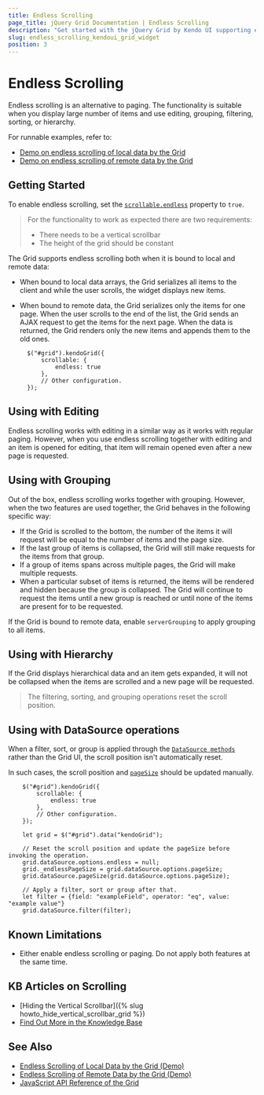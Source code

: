 ```yaml
---
title: Endless Scrolling
page_title: jQuery Grid Documentation | Endless Scrolling
description: "Get started with the jQuery Grid by Kendo UI supporting endless scrolling mode suitable for displaying large number of items."
slug: endless_scrolling_kendoui_grid_widget
position: 3
---
```


# Endless Scrolling

Endless scrolling is an alternative to paging. The functionality is suitable when you display large number of items and use editing, grouping, filtering, sorting, or hierarchy.

For runnable examples, refer to:
* [Demo on endless scrolling of local data by the Grid](https://demos.telerik.com/kendo-ui/grid/endless-scrolling-local)
* [Demo on endless scrolling of remote data by the Grid](https://demos.telerik.com/kendo-ui/grid/endless-scrolling-remote)

## Getting Started

To enable endless scrolling, set the [`scrollable.endless`](/api/javascript/ui/grid/configuration/scrollable.endless) property to `true`.

> For the functionality to work as expected there are two requirements:
> - There needs to be a vertical scrollbar
> - The height of the grid should be constant

The Grid supports endless scrolling both when it is bound to local and remote data:
* When bound to local data arrays, the Grid serializes all items to the client and while the user scrolls, the widget displays new items.
* When bound to remote data, the Grid serializes only the items for one page. When the user scrolls to the end of the list, the Grid sends an AJAX request to get the items for the next page. When the data is returned, the Grid renders only the new items and appends them to the old ones.

        $("#grid").kendoGrid({
            scrollable: {
                endless: true
            },
            // Other configuration.
        });


## Using with Editing

Endless scrolling works with editing in a similar way as it works with regular paging. However, when you use endless scrolling together with editing and an item is opened for editing, that item will remain opened even after a new page is requested.

## Using with Grouping

Out of the box, endless scrolling works together with grouping. However, when the two features are used together, the Grid behaves in the following specific way:
* If the Grid is scrolled to the bottom, the number of the items it will request will be equal to the number of items and the page size.
* If the last group of items is collapsed, the Grid will still make requests for the items from that group.
* If a group of items spans across multiple pages, the Grid will make multiple requests.
* When a particular subset of items is returned, the items will be rendered and hidden because the group is collapsed. The Grid will continue to request the items until a new group is reached or until none of the items are present for to be requested.

If the Grid is bound to remote data, enable `serverGrouping` to apply grouping to all items.

## Using with Hierarchy

If the Grid displays hierarchical data and an item gets expanded, it will not be collapsed when the items are scrolled and a new page will be requested.

> The filtering, sorting, and grouping operations reset the scroll position.

## Using with DataSource operations

When a filter, sort, or group is applied through the [`DataSource methods`](/api/javascript/data/datasource#methods) rather than the Grid UI, the scroll position isn't automatically reset.

In such cases, the scroll position and [`pageSize`](/api/javascript/data/datasource/configuration/pagesize) should be updated manually.

        $("#grid").kendoGrid({
            scrollable: {
                endless: true
            },
            // Other configuration.
        });

        let grid = $("#grid").data("kendoGrid");

        // Reset the scroll position and update the pageSize before invoking the operation.
        grid.dataSource.options.endless = null;
        grid._endlessPageSize = grid.dataSource.options.pageSize;
        grid.dataSource.pageSize(grid.dataSource.options.pageSize);
        
        // Apply a filter, sort or group after that.
        let filter = {field: "exampleField", operator: "eq", value: "example value"}
        grid.dataSource.filter(filter);

## Known Limitations

* Either enable endless scrolling or paging. Do not apply both features at the same time.

## KB Articles on Scrolling

* [Hiding the Vertical Scrollbar]({% slug howto_hide_vertical_scrollbar_grid %})
* [Find Out More in the Knowledge Base](/knowledge-base)

## See Also

* [Endless Scrolling of Local Data by the Grid (Demo)](https://demos.telerik.com/kendo-ui/grid/endless-scrolling-local)
* [Endless Scrolling of Remote Data by the Grid (Demo)](https://demos.telerik.com/kendo-ui/grid/endless-scrolling-remote)
* [JavaScript API Reference of the Grid](/api/javascript/ui/grid)
